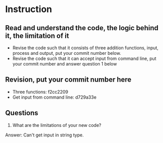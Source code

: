 ﻿# Instruction

## Read and understand the code, the logic behind it, the limitation of it
* Revise the code such that it consists of three addition functions, input, process and output, put your commit number below.
* Revise the code such that it can accept input from command line, put your commit number and answer question 1 below

## Revision, put your commit number here
* Three functions: f2cc2209
* Get input from command line: d729a33e

## Questions
1. What are the limitations of your new code?

Answer: Can't get input in string type.